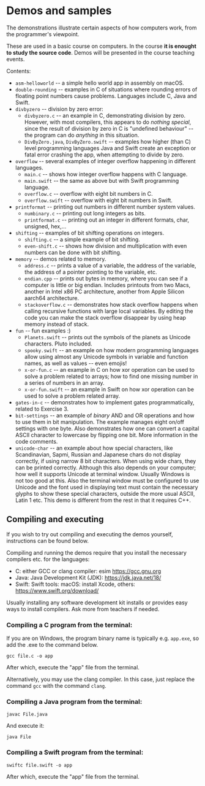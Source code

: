 # Demos and samples

The demonstrations illustrate certain aspects of how computers work, from the programmer's viewpoint.

These are used in a basic course on computers. In the course **it is enought to study the source code**. Demos will be presented in the course teaching events. 

Contents:

* `asm-helloworld` -- a simple hello world app in assembly on macOS.
* `double-rounding` -- examples in C of situations where rounding errors of floating point numbers cause problems. Languages include C, Java and Swift.
* `divbyzero` -- division by zero error:
    * `divbyzero.c` -- an example in C, demonstrating division by zero. However, with most compilers, this appears to do *nothing special*, since the result of division by zero in C is "undefined behaviour" -- the program can do *anything* in this situation.
  * `DivByZero.java`, `DivByZero.swift`  -- examples how higher (than C) level programming languages Java and Swift create an exception or fatal error crashing the app, when attempting to divide by zero.
* `overflow` -- several examples of integer overflow happening in different languages.
  * `main.c` -- shows how integer overflow happens with C language.
  * `main.swift` -- the same as above but with Swift programming language. 
  * `overflow.c` -- overflow with eight bit numbers in C.
  * `overflow.swift` -- overflow with eight bit numbers in Swift.
* `printformat` -- printing out numbers in different number system values.
  * `numbinary.c` -- printing out long integers as bits.
  * `printformat.c` -- printing out an integer in different formats, char, unsigned, hex,...
* `shifting` -- examples of bit shifting operations on integers.
  * `shifting.c` -- a simple example of bit shifting.
  * `even-shift.c` -- shows how division and multiplication with even numbers can be done with bit shifting.
* `memory` -- demos related to memory.
  * `address.c` -- prints a value of a variable, the address of the variable, the address of a pointer pointing to the variable, etc.
  * `endian.cpp` -- prints out bytes in memory, where you can see if a computer is little or big endian. Includes printouts from two Macs, another in Intel x86 PC architecture, another from Apple Silicon aarch64 architecture.
  * `stackoverflow.c` -- demonstrates how stack overflow happens when calling recursive functions with large local variables. By editing the code you can make the stack overflow disappear by using heap memory instead of stack.  
* `fun` -- fun examples :)
  * `Planets.swift` -- prints out the symbols of the planets as Unicode characters. Pluto included.
  * `spooky.swift` -- an example on how modern programming languages allow using almost any Unicode symbols in variable and function names, as well as values -- even emojis!
  * `x-or-fun.c` -- an example in C on how xor operation can be used to solve a problem related to arrays; how to find one missing number in a series of numbers in an array.
  * `x-or-fun.swift` -- an example in Swift on how xor operation can be used to solve a problem related array.
* `gates-in-c` -- demonstrates how to implement gates programmatically, related to Exercise 3.
* `bit-settings` -- an example of *binary* AND and OR operations and how to use them in bit manipulation. The example manages eight on/off settings with one byte. Also demonstrates how one can convert a capital ASCII character to lowercase by flipping one bit. More information in the code comments.
* `unicode-char` -- an example about how special characters, like Scandinavian, Sapmi, Russian and Japanese chars do not display correctly, if using narrow 8 bit characters. When using wide chars, they can be printed correctly. Although this also depends on your computer; how well it supports Unicode at terminal window. Usually Windows is not too good at this. Also the terminal window must be configured to use Unicode and the font used in displaying text must contain the necessary glyphs to show these special characters, outside the more usual ASCII, Latin 1 etc. This demo is different from the rest in that it requires C++.

## Compiling and executing

If you wish to try out compiling and executing the demos yourself, instructions can be found below.

Compiling and running the demos require that you install the necessary compilers etc. for the languages:

* C: either GCC or clang compiler: esim https://gcc.gnu.org
* Java: Java Development Kit (JDK): https://jdk.java.net/18/
* Swift: Swift tools: macOS: install Xcode, others: https://www.swift.org/download/

Usually installing any software development kit installs or provides easy ways to install compilers. Ask more from teachers if needed.

### Compiling a C program from the terminal:

If you are on Windows, the program binary name is typically e.g. `app.exe`, so add the .exe to the command below.

```console
gcc file.c -o app
```

After which, execute the "app" file from the terminal.

Alternatively, you may use the clang compiler. In this case, just replace the command `gcc` with the command `clang`. 

### Compiling a Java program from the terminal:

```console
javac File.java
```
And execute it:

```console
java File
```

### Compiling a Swift program from the terminal:

```console
swiftc file.swift -o app
```

After which, execute the "app" file from the terminal.

